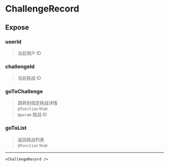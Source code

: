# ChallengeRecord

## Expose

### userId

> 当前用户 ID

### challengeId

> 当前挑战 ID

### goToChallenge

> 跳转到指定挑战详情 <br/>`@function` true<br/>`@param` 挑战 ID

### goToList

> 返回挑战列表 <br/>`@function` true

---

```vue live
<ChallengeRecord />
```
